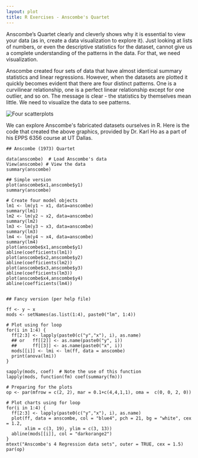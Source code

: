 ```yaml
---
layout: plot
title: R Exercises - Anscombe's Quartet
---
```

Anscombe’s Quartet clearly and cleverly shows why it is essential to view your data (as in, create a data visualization to explore it). Just looking at lists of numbers, or even the descriptive statistics for the dataset, cannot give us a complete understanding of the patterns in the data. For that, we need visualization. 

Anscombe created four sets of data that have almost identical summary statistics and linear regressions. However, when the datasets are plotted it quickly becomes evident that there are four distinct patterns. One is a curvilinear relationship, one is a perfect linear relationship except for one outlier, and so on. The message is clear - the statistics by themselves mean little. We need to visualize the data to see patterns. 

![Four scatterplots](https://shawnnstewart.github.io/images/Anscombe.png "four scatterplots")

We can explore Anscombe's fabricated datasets ourselves in R. Here is the code that created the above graphics, provided by Dr. Karl Ho as a part of his EPPS 6356 course at UT Dallas.  
```
## Anscombe (1973) Quartet

data(anscombe)  # Load Anscombe's data
View(anscombe) # View the data
summary(anscombe)

## Simple version
plot(anscombe$x1,anscombe$y1)
summary(anscombe)

# Create four model objects
lm1 <- lm(y1 ~ x1, data=anscombe)
summary(lm1)
lm2 <- lm(y2 ~ x2, data=anscombe)
summary(lm2)
lm3 <- lm(y3 ~ x3, data=anscombe)
summary(lm3)
lm4 <- lm(y4 ~ x4, data=anscombe)
summary(lm4)
plot(anscombe$x1,anscombe$y1)
abline(coefficients(lm1))
plot(anscombe$x2,anscombe$y2)
abline(coefficients(lm2))
plot(anscombe$x3,anscombe$y3)
abline(coefficients(lm3))
plot(anscombe$x4,anscombe$y4)
abline(coefficients(lm4))


## Fancy version (per help file)

ff <- y ~ x
mods <- setNames(as.list(1:4), paste0("lm", 1:4))

# Plot using for loop
for(i in 1:4) {
  ff[2:3] <- lapply(paste0(c("y","x"), i), as.name)
  ## or   ff[[2]] <- as.name(paste0("y", i))
  ##      ff[[3]] <- as.name(paste0("x", i))
  mods[[i]] <- lmi <- lm(ff, data = anscombe)
  print(anova(lmi))
}

sapply(mods, coef)  # Note the use of this function
lapply(mods, function(fm) coef(summary(fm)))

# Preparing for the plots
op <- par(mfrow = c(2, 2), mar = 0.1+c(4,4,1,1), oma =  c(0, 0, 2, 0))

# Plot charts using for loop
for(i in 1:4) {
  ff[2:3] <- lapply(paste0(c("y","x"), i), as.name)
  plot(ff, data = anscombe, col = "blue4", pch = 21, bg = "white", cex = 1.2,
       xlim = c(3, 19), ylim = c(3, 13))
  abline(mods[[i]], col = "darkorange2")
}
mtext("Anscombe's 4 Regression data sets", outer = TRUE, cex = 1.5)
par(op)

```
